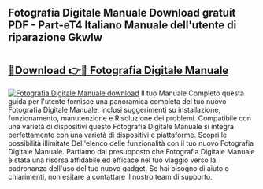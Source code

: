 ## Fotografia Digitale Manuale Download gratuit PDF - Part-eT4 Italiano Manuale dell'utente di riparazione GkwIw

# <h2><a href="http://dfgsawo.blite.top/?on=Fotografia+Digitale+Manuale">🔗Download 👉🔴 Fotografia Digitale Manuale</a></h2>

[![Fotografia Digitale Manuale download](https://i.imgur.com/lujVjoI.png)](http://dfgsawo.blite.top/?on=Fotografia+Digitale+Manuale)
Il tuo Manuale Completo questa guida per l'utente fornisce una panoramica completa del tuo nuovo Fotografia Digitale Manuale, inclusi suggerimenti su installazione, funzionamento, manutenzione e Risoluzione dei problemi. Compatibile con una varietà di dispositivi questo Fotografia Digitale Manuale si integra perfettamente con una varietà di dispositivi e piattaforme. Scopri le possibilità illimitate Dell'elenco delle funzionalità con il tuo nuovo Fotografia Digitale Manuale. Partiamo dal presupposto che Fotografia Digitale Manuale è stata una risorsa affidabile ed efficace nel tuo viaggio verso la padronanza dell'uso del tuo nuovo gadget. Se hai bisogno di aiuto o chiarimenti, non esitare a contattare il nostro team di supporto.
